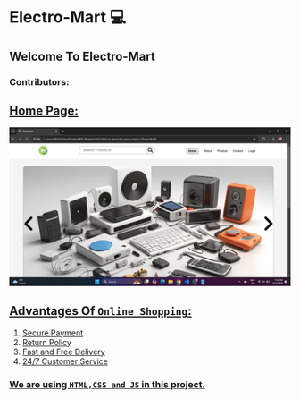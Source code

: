 # Electro-Mart 💻
## Welcome To **Electro-Mart**
### Contributors:
<a href="https://github.com/Nikita-1710/icp9.0-html-css-javascript-group-project-3/graphs/contributors">

## Home Page:
![Home page](./img/homepage/homepage.png)

## Advantages Of `Online Shopping`:
1. Secure Payment
2. Return Policy
3. Fast and Free Delivery
4. 24/7 Customer Service

### We are using `HTML,CSS and JS` in this project.
